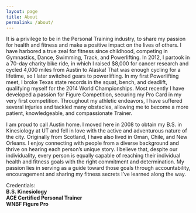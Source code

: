 ```yaml
---
layout: page
title: About
permalink: /about/
---
```

It is a privilege to be in the Personal Training industry, to share my passion for health and fitness and make a positive impact on the lives 
of others. I have harbored a true zeal for fitness since childhood, competing in Gymnastics, Dance, Swimming, Track, and Powerlifting. In 2012, I 
partook in a 70-day charity bike ride, in which I raised $8,000 for cancer research and cycled 4,000 miles from Austin to Alaska! That was enough 
cycling for a lifetime, so I later switched gears to powerlifting. In my first Powerlifting meet, I broke Texas state records in the squat, bench, 
and deadlift, qualifying myself for the 2014 World Championships. Most recently I have developed a passion for Figure Competition, securing my Pro 
Card in my very first competition. Throughout my athletic endeavors, I have suffered several injuries and tackled many obstacles, allowing me to 
become a more patient, knowledgeable, and compassionate Trainer.
 
I am proud to call Austin home. I moved here in 2008 to obtain my B.S. in Kinesiology at UT and fell in love with the active and adventurous 
nature of the city. Originally from Scotland, I have also lived in Oman, Chile, and New Orleans. I enjoy connecting with people from a diverse 
background and thrive on hearing each person’s unique story. I believe that, despite our individuality, every person is equally capable of reaching 
their individual health and fitness goals with the right commitment and determination. My passion lies in serving as a guide toward those goals 
through accountability, encouragement and sharing my fitness secrets I’ve learned along the way. 

Credentials:  
**B.S. Kinesiology**  
**ACE Certified Personal Trainer**  
**WNBF Figure Pro**

